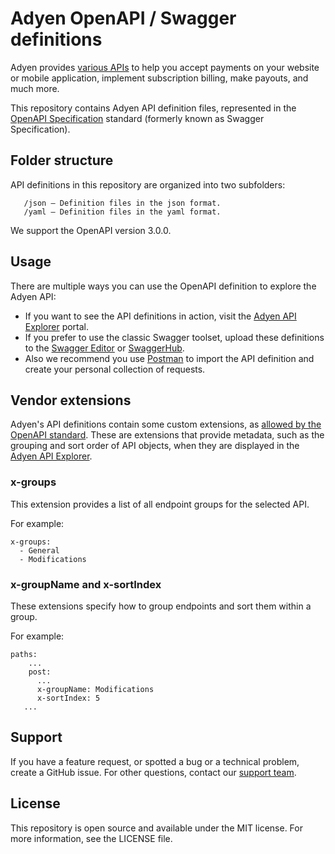 # Adyen OpenAPI / Swagger definitions

Adyen provides [various APIs](https://docs.adyen.com) to help you accept payments on your website or mobile application, implement subscription billing, make payouts, and much more.

This repository contains Adyen API definition files, represented in the [OpenAPI Specification](https://www.openapis.org/) standard (formerly known as Swagger Specification).

## Folder structure

API definitions in this repository are organized into two subfolders:

```
   /json – Definition files in the json format.
   /yaml – Definition files in the yaml format.
```

We support the OpenAPI version 3.0.0.

## Usage
  
There are multiple ways you can use the OpenAPI definition to explore the Adyen API:
-	If you want to see the API definitions in action, visit the [Adyen API Explorer](https://docs.adyen.com/api-explorer/) portal.
-	If you prefer to use the classic Swagger toolset, upload these definitions to the [Swagger Editor](http://editor.swagger.io/) or [SwaggerHub](https://swaggerhub.com/).
-	Also we recommend you use [Postman](https://www.getpostman.com/postman) to import the API definition and create your personal collection of requests.

## Vendor extensions

Adyen's API definitions contain some custom extensions, as [allowed by the OpenAPI standard](https://swagger.io/docs/specification/openapi-extensions/). These are extensions that provide metadata, such as the grouping and sort order of API objects, when they are displayed in the [Adyen API Explorer](https://docs.adyen.com/api-explorer/).

### x-groups

This extension provides a list of all endpoint groups for the selected API.

For example:

```
x-groups:
  - General
  - Modifications
```

### x-groupName and x-sortIndex

These extensions specify how to group endpoints and sort them within a group.

For example:

```
paths:
    ...
    post:
      ...
      x-groupName: Modifications
      x-sortIndex: 5
   ...
```
  
## Support
  
If you have a feature request, or spotted a bug or a technical problem, create a GitHub issue. For other questions, contact our [support team](https://support.adyen.com/hc/en-us/requests/new?ticket_form_id=360000705420).
  
## License 

This repository is open source and available under the MIT license. For more information, see the LICENSE file.

